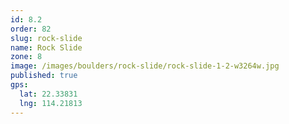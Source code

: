 ```yaml
---
id: 8.2
order: 82
slug: rock-slide
name: Rock Slide
zone: 8
image: /images/boulders/rock-slide/rock-slide-1-2-w3264w.jpg
published: true
gps:
  lat: 22.33831
  lng: 114.21813
---
```


